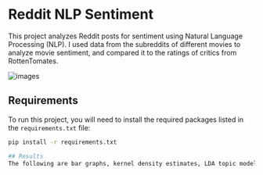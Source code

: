 ﻿# Reddit NLP Sentiment

This project analyzes Reddit posts for sentiment using Natural Language Processing (NLP). I used data from the subreddits of different movies to analyze movie sentiment, and compared it to the ratings of critics from RottenTomates.

![images](inceptionwordcloud.jpg)

## Requirements

To run this project, you will need to install the required packages listed in the `requirements.txt` file:

```bash or powershell (I'm using Windows PowerShell)
pip install -r requirements.txt

## Results
The following are bar graphs, kernel density estimates, LDA topic models, and tsne; from Inception. The VADER images reflect the VADER score, a post sentiment rating score from -1 to 1. Negative one being perceived as a negative as bad and positive 1 being associated with a good review. Any score between -.05 and .05 was placed in the neutral category. The topic models returned a list of popular words for each topic. Chatgpt differentiated the categories between movie topics. 
